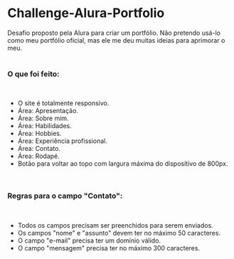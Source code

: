 <h1>Challenge-Alura-Portfolio</h1>
Desafio proposto pela Alura para criar um portfólio. Não pretendo usá-lo como meu portfólio oficial, mas ele me deu muitas ideias para aprimorar o meu.<br>
<br>
<h3>O que foi feito:</h3>
<br>
<ul>
  <li>O site é totalmente responsivo.</li>
  <li>Área: Apresentação.</li>
  <li>Área: Sobre mim.</li>
  <li>Área: Habilidades.</li>
  <li>Área: Hobbies.</li>
  <li>Área: Experiência profissional.</li>
  <li>Área: Contato.</li>
  <li>Área: Rodapé.</li>
  <li>Botão para voltar ao topo com largura máxima do dispositivo de 800px.</li>
</ul>
<br>
<h3>Regras para o campo "Contato":</h3>
<br>
<ul>
  <li>Todos os campos precisam ser preenchidos para serem enviados.</li>
  <li>Os campos "nome" e "assunto" devem ter no máximo 50 caracteres.</li>
  <li>O campo "e-mail" precisa ter um domínio válido.</li>
  <li>O campo "mensagem" precisa ter no máximo 300 caracteres.</li>
</ul>
